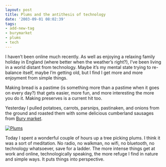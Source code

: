 ```yaml
---
layout: post
title: Plums and the antithesis of technology
date: '2003-09-01 08:02:39'
tags:
- add-new-tag
- burymarket
- plums
- tech
---
```



I haven’t been online much recently. As well as enjoying a relaxing family holiday in England (where better when the weather’s right?), I’ve been living in a world distant from technology. Maybe it’s my mental state trying to re-balance itself, maybe I’m getting old, but I find I get more and more enjoyment from simple things.

Making bread is a pastime (is something more than a pastime when it goes on every day?) that gets easier, more fun, and more interesting the more you do it. Making preserves is a current hit too.

Yesterday I pulled potatoes, carrots, parsnips, pastinaken, and onions from the ground and roasted them with some delicious cumberland sausages from [Bury market](http://www.burymarkettraders.co.uk/).

[![Plums](http://www.pipetree.com/~dj/2003/08/Plums.sm.jpg)](http://www.pipetree.com/~dj/2003/08/Plums.jpg)

Today I spent a wonderful couple of hours up a tree picking plums. I think it was a sort of meditation. No radio, no walkman, no wifi, no bluetooth, no technology whatsoever, save for a ladder. The more intense things get at work and online, technologically speaking, the more refuge I find in nature and simple ways. It puts things into perspective.


